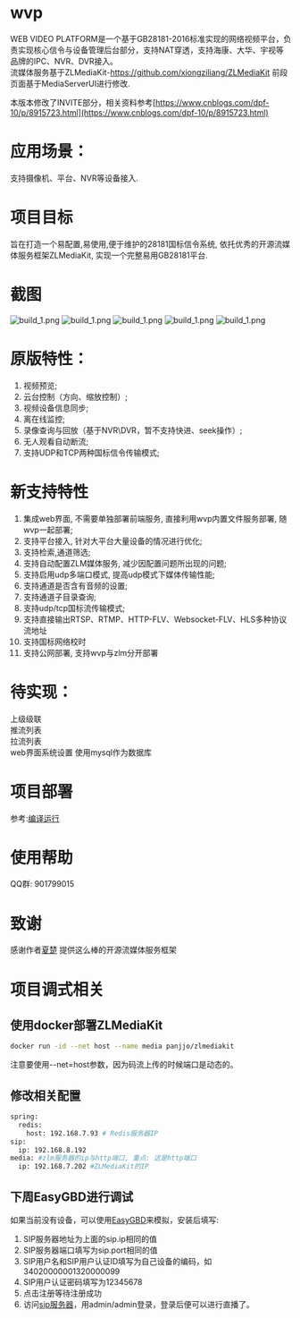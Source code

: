 # wvp
WEB VIDEO PLATFORM是一个基于GB28181-2016标准实现的网络视频平台，负责实现核心信令与设备管理后台部分，支持NAT穿透，支持海康、大华、宇视等品牌的IPC、NVR、DVR接入。   
流媒体服务基于ZLMediaKit-https://github.com/xiongziliang/ZLMediaKit
前段页面基于MediaServerUI进行修改.

本版本修改了INVITE部分，相关资料参考[https://www.cnblogs.com/dpf-10/p/8915723.html](https://www.cnblogs.com/dpf-10/p/8915723.html)

# 应用场景：
支持摄像机、平台、NVR等设备接入.
# 项目目标
旨在打造一个易配置,易使用,便于维护的28181国标信令系统, 依托优秀的开源流媒体服务框架ZLMediaKit, 实现一个完整易用GB28181平台. 

# 截图
![build_1.png](https://github.com/648540858/wiki/blob/master/images/Screenshot_1.png)
![build_1.png](https://github.com/648540858/wiki/blob/master/images/Screenshot_2.png)
![build_1.png](https://github.com/648540858/wiki/blob/master/images/Screenshot_20201012_151459.png)
![build_1.png](https://github.com/648540858/wiki/blob/master/images/Screenshot_20201012_152643.png)
![build_1.png](https://github.com/648540858/wiki/blob/master/images/Screenshot_20201012_151606.png)

# 原版特性：
1. 视频预览;  
2. 云台控制（方向、缩放控制）;  
3. 视频设备信息同步;   
4. 离在线监控;  
5. 录像查询与回放（基于NVR\DVR，暂不支持快进、seek操作）;  
6. 无人观看自动断流;    
7. 支持UDP和TCP两种国标信令传输模式;  

# 新支持特性  
1. 集成web界面, 不需要单独部署前端服务, 直接利用wvp内置文件服务部署, 随wvp一起部署;   
2. 支持平台接入, 针对大平台大量设备的情况进行优化;  
3. 支持检索,通道筛选;  
4. 支持自动配置ZLM媒体服务, 减少因配置问题所出现的问题;  
5. 支持启用udp多端口模式, 提高udp模式下媒体传输性能;  
6. 支持通道是否含有音频的设置;  
7. 支持通道子目录查询;  
8. 支持udp/tcp国标流传输模式;  
9. 支持直接输出RTSP、RTMP、HTTP-FLV、Websocket-FLV、HLS多种协议流地址  
10. 支持国标网络校时  
11. 支持公网部署, 支持wvp与zlm分开部署   

# 待实现： 
上级级联  
推流列表  
拉流列表  
web界面系统设置
使用mysql作为数据库  

# 项目部署
参考:[编译运行](https://github.com/648540858/wvp-GB28181/wiki/%E7%BC%96%E8%AF%91%E8%BF%90%E8%A1%8C)

# 使用帮助
QQ群: 901799015

# 致谢
感谢作者[夏楚](https://github.com/xiongziliang) 提供这么棒的开源流媒体服务框架  


# 项目调式相关

## 使用docker部署ZLMediaKit
```bash
docker run -id --net host --name media panjjo/zlmediakit
```
注意要使用--net=host参数，因为码流上传的时候端口是动态的。

## 修改相关配置

```bash
spring:
  redis:
    host: 192.168.7.93 # Redis服务器IP
sip:
  ip: 192.168.8.192
media: #zlm服务器的ip与http端口, 重点: 这是http端口
  ip: 192.168.7.202 #ZLMediaKit的IP
```
## 下周EasyGBD进行调试
如果当前没有设备，可以使用[EasyGBD](http://app.tsingsee.com/easygbd)来模拟，安装后填写:
1. SIP服务器地址为上面的sip.ip相同的值
2. SIP服务器端口填写为sip.port相同的值
3. SIP用户名和SIP用户认证ID填写为自己设备的编码，如34020000001320000099
4. SIP用户认证密码填写为12345678
5. 点击注册等待注册成功
6. 访问[sip服务器](http://localhost:18080)，用admin/admin登录，登录后便可以进行直播了。
